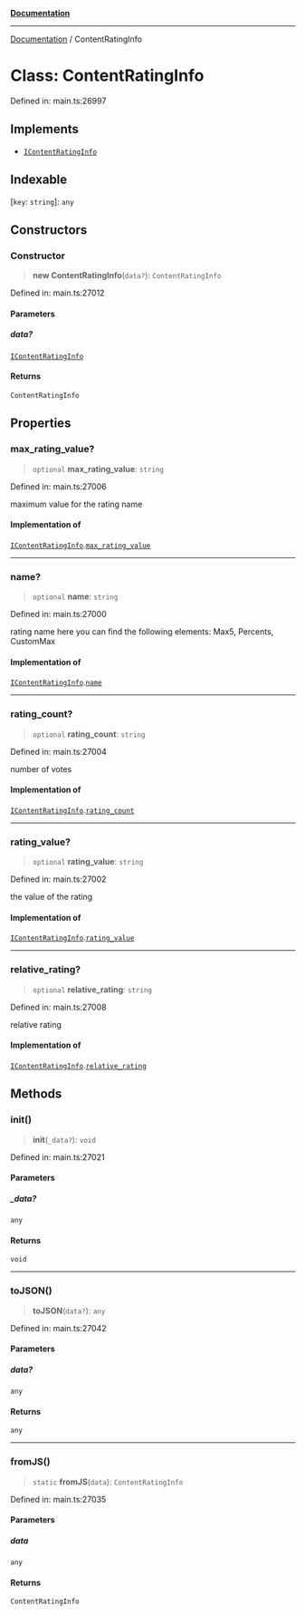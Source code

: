 [**Documentation**](../README.md)

***

[Documentation](../README.md) / ContentRatingInfo

# Class: ContentRatingInfo

Defined in: main.ts:26997

## Implements

- [`IContentRatingInfo`](../interfaces/IContentRatingInfo.md)

## Indexable

\[`key`: `string`\]: `any`

## Constructors

### Constructor

> **new ContentRatingInfo**(`data?`): `ContentRatingInfo`

Defined in: main.ts:27012

#### Parameters

##### data?

[`IContentRatingInfo`](../interfaces/IContentRatingInfo.md)

#### Returns

`ContentRatingInfo`

## Properties

### max\_rating\_value?

> `optional` **max\_rating\_value**: `string`

Defined in: main.ts:27006

maximum value for the rating name

#### Implementation of

[`IContentRatingInfo`](../interfaces/IContentRatingInfo.md).[`max_rating_value`](../interfaces/IContentRatingInfo.md#max_rating_value)

***

### name?

> `optional` **name**: `string`

Defined in: main.ts:27000

rating name
here you can find the following elements: Max5, Percents, CustomMax

#### Implementation of

[`IContentRatingInfo`](../interfaces/IContentRatingInfo.md).[`name`](../interfaces/IContentRatingInfo.md#name)

***

### rating\_count?

> `optional` **rating\_count**: `string`

Defined in: main.ts:27004

number of votes

#### Implementation of

[`IContentRatingInfo`](../interfaces/IContentRatingInfo.md).[`rating_count`](../interfaces/IContentRatingInfo.md#rating_count)

***

### rating\_value?

> `optional` **rating\_value**: `string`

Defined in: main.ts:27002

the value of the rating

#### Implementation of

[`IContentRatingInfo`](../interfaces/IContentRatingInfo.md).[`rating_value`](../interfaces/IContentRatingInfo.md#rating_value)

***

### relative\_rating?

> `optional` **relative\_rating**: `string`

Defined in: main.ts:27008

relative rating

#### Implementation of

[`IContentRatingInfo`](../interfaces/IContentRatingInfo.md).[`relative_rating`](../interfaces/IContentRatingInfo.md#relative_rating)

## Methods

### init()

> **init**(`_data?`): `void`

Defined in: main.ts:27021

#### Parameters

##### \_data?

`any`

#### Returns

`void`

***

### toJSON()

> **toJSON**(`data?`): `any`

Defined in: main.ts:27042

#### Parameters

##### data?

`any`

#### Returns

`any`

***

### fromJS()

> `static` **fromJS**(`data`): `ContentRatingInfo`

Defined in: main.ts:27035

#### Parameters

##### data

`any`

#### Returns

`ContentRatingInfo`
